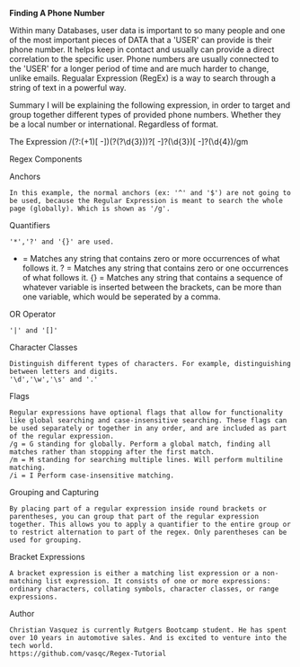 **Finding A Phone Number**

Within many Databases, user data is important to so many people and one of the most important pieces of DATA that a 'USER' can provide is their phone number.  It helps keep in contact and usually can provide a direct correlation to the specific user.   Phone numbers are usually connected to the 'USER' for a longer period of time and are much harder to change, unlike emails. 
Regualar Expression (RegEx) is a way to search through a string of text in a powerful way.

Summary
I will be explaining the following expression, in order to target and group together different types of provided phone numbers.  Whether they be a local number or international. Regardless of format.


The Expression
/(?:(\+1)[ -])\(?(?<areacode>\d{3})\)?[ -]?(\d{3})[ -]?(\d{4})/gm


Regex Components

Anchors
    
    In this example, the normal anchors (ex: '^' and '$') are not going to be used, because the Regular Expression is meant to search the whole page (globally). Which is shown as '/g'.

Quantifiers
    
    '*','?' and '{}' are used.

   * = Matches any string that contains zero or more occurrences of what follows it.
   ? = Matches any string that contains zero or one occurrences of what follows it.
   {} = Matches any string that contains a sequence of whatever variable is inserted between the brackets, can be more than one variable, which would be seperated by a comma.

OR Operator
    
    '|' and '[]'

Character Classes
    
    Distinguish different types of characters. For example, distinguishing between letters and digits.
    '\d','\w','\s' and '.'

Flags
    
    Regular expressions have optional flags that allow for functionality like global searching and case-insensitive searching. These flags can be used separately or together in any order, and are included as part of the regular expression.
    /g = G standing for globally. Perform a global match, finding all matches rather than stopping after the first match.
    /m = M standing for searching multiple lines. Will perform multiline matching.
    /i = I Perform case-insensitive matching.

Grouping and Capturing

    By placing part of a regular expression inside round brackets or parentheses, you can group that part of the regular expression together. This allows you to apply a quantifier to the entire group or to restrict alternation to part of the regex. Only parentheses can be used for grouping.

Bracket Expressions

    A bracket expression is either a matching list expression or a non-matching list expression. It consists of one or more expressions: ordinary characters, collating symbols, character classes, or range expressions.

Author

    Christian Vasquez is currently Rutgers Bootcamp student. He has spent over 10 years in automotive sales. And is excited to venture into the tech world.
    https://github.com/vasqc/Regex-Tutorial
